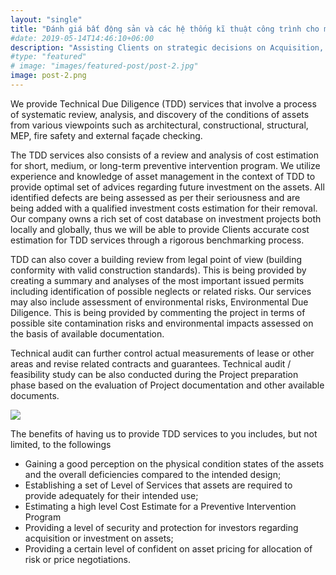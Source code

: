 ```yaml
---
layout: "single"
title: "Đánh giá bất động sản và các hệ thống kĩ thuật công trình cho mục đích mua bán và sát nhập (M&A)"
#date: 2019-05-14T14:46:10+06:00
description: "Assisting Clients on strategic decisions on Acquisition, Occupation, Disposal, and Development of Properties through Due Diligence evaluation process."
#type: "featured"
# image: "images/featured-post/post-2.jpg"
image: post-2.png
---
```


We provide Technical Due Diligence (TDD) services that involve a process of systematic review, analysis, and discovery of the conditions of assets from various viewpoints such as architectural, constructional, structural, MEP, fire safety and external façade checking.

The TDD services also consists of a review and analysis of cost estimation for short, medium, or long-term preventive intervention program. We utilize experience and knowledge of asset management in the context of TDD to provide optimal set of advices regarding future investment on the assets. All identified defects are being assessed as per their seriousness and are being added with a qualified investment costs estimation for their removal. Our company owns a rich set of cost database on investment projects both locally and globally, thus we will be able to provide Clients accurate cost estimation for TDD services through a rigorous benchmarking process.

TDD can also cover a building review from legal point of view (building conformity with valid construction standards). This is being provided by creating a summary and analyses of the most important issued permits including identification of possible neglects or related risks. Our services may also include assessment of environmental risks, Environmental Due Diligence. This is being provided by commenting the project in terms of possible site contamination risks and environmental impacts assessed on the basis of available documentation.

Technical audit can further control actual measurements of lease or other areas and revise related contracts and guarantees. Technical audit / feasibility study can be also conducted during the Project preparation phase based on the evaluation of Project documentation and other available documents.



![](/images/business/tdd.png)

The benefits of having us to provide TDD services to you includes, but not limited, to the followings
-	Gaining a good perception on the physical condition states of the assets and the overall deficiencies compared to the intended design;
-	Establishing a set of Level of Services that assets are required to provide adequately for their intended use;
-	Estimating a high level Cost Estimate for a Preventive Intervention Program
-	Providing a level of security and protection for investors regarding acquisition or investment on assets;
-	Providing a certain level of confident on asset pricing for allocation of risk or price negotiations.
